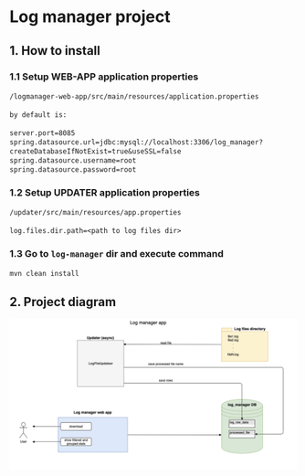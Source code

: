 # Log manager project

## 1. How to install

### 1.1 Setup WEB-APP application properties

```
/logmanager-web-app/src/main/resources/application.properties

by default is:

server.port=8085
spring.datasource.url=jdbc:mysql://localhost:3306/log_manager?createDatabaseIfNotExist=true&useSSL=false
spring.datasource.username=root
spring.datasource.password=root
```

### 1.2 Setup UPDATER application properties

```
/updater/src/main/resources/app.properties

log.files.dir.path=<path to log files dir>
```

### 1.3 Go to `log-manager` dir and execute command
```
mvn clean install
```

## 2. Project diagram

![image](Project_diagram.png)
